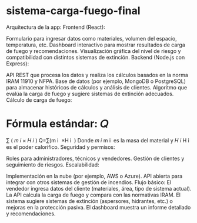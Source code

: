 # sistema-carga-fuego-final

Arquitectura de la app:
Frontend (React):

Formulario para ingresar datos como materiales, volumen del espacio, temperatura, etc.
Dashboard interactivo para mostrar resultados de carga de fuego y recomendaciones.
Visualización gráfica del nivel de riesgo y compatibilidad con distintos sistemas de extinción.
Backend (Node.js con Express):

API REST que procesa los datos y realiza los cálculos basados en la norma IRAM 11910 y NFPA.
Base de datos (por ejemplo, MongoDB o PostgreSQL) para almacenar históricos de cálculos y análisis de clientes.
Algoritmo que evalúa la carga de fuego y sugiere sistemas de extinción adecuados.
Cálculo de carga de fuego:

Fórmula estándar:
𝑄
=
∑
(
𝑚
𝑖
×
𝐻
𝑖
)
Q=∑(m 
i
​
 ×H 
i
​
 )
Donde 
𝑚
𝑖
m 
i
​
  es la masa del material y 
𝐻
𝑖
H 
i
​
  es el poder calorífico.
Seguridad y permisos:

Roles para administradores, técnicos y vendedores.
Gestión de clientes y seguimiento de riesgos.
Escalabilidad:

Implementación en la nube (por ejemplo, AWS o Azure).
API abierta para integrar con otros sistemas de gestión de incendios.
Flujo básico:
El vendedor ingresa datos del cliente (materiales, área, tipo de sistema actual).
La API calcula la carga de fuego y compara con las normativas IRAM.
El sistema sugiere sistemas de extinción (aspersores, hidrantes, etc.) o mejoras en la protección pasiva.
El dashboard muestra un informe detallado y recomendaciones.
